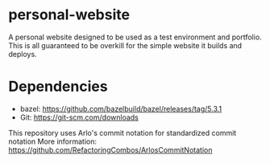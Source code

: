 # personal-website

A personal website designed to be used as a test environment and portfolio. This is all guaranteed to be overkill for the simple website it builds and deploys.

# Dependencies

- bazel: https://github.com/bazelbuild/bazel/releases/tag/5.3.1
- Git: https://git-scm.com/downloads

This repository uses Arlo's commit notation for standardized commit notation
More information: https://github.com/RefactoringCombos/ArlosCommitNotation
